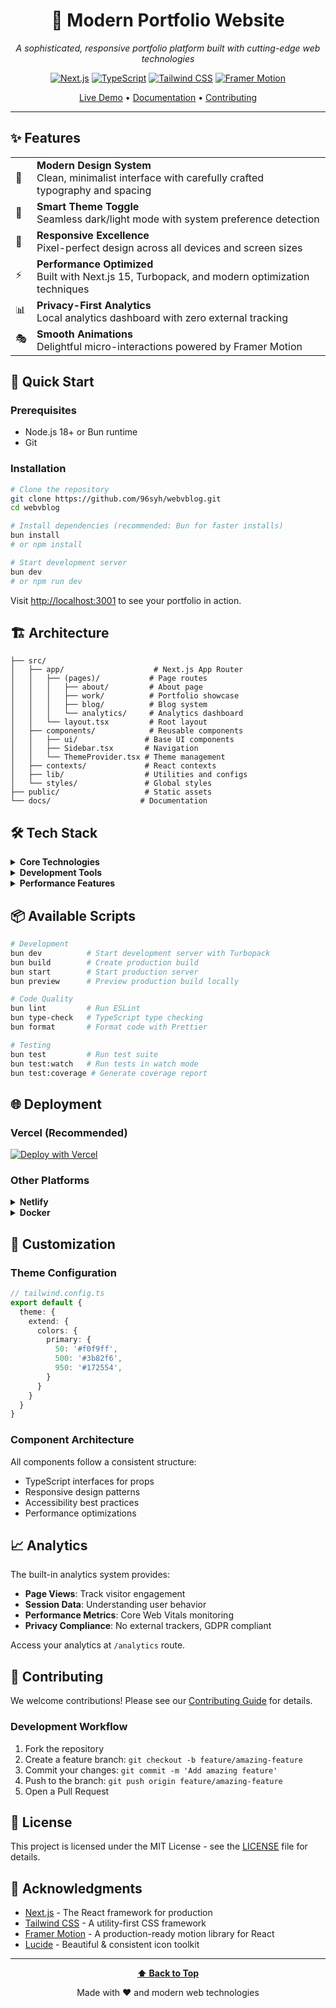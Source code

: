 <div align="center">

# 🌟 Modern Portfolio Website

*A sophisticated, responsive portfolio platform built with cutting-edge web technologies*

[![Next.js](https://img.shields.io/badge/Next.js-15.3.2-black?style=for-the-badge&logo=next.js&logoColor=white)](https://nextjs.org/)
[![TypeScript](https://img.shields.io/badge/TypeScript-5.0-blue?style=for-the-badge&logo=typescript&logoColor=white)](https://www.typescriptlang.org/)
[![Tailwind CSS](https://img.shields.io/badge/Tailwind_CSS-3.4-38B2AC?style=for-the-badge&logo=tailwind-css&logoColor=white)](https://tailwindcss.com/)
[![Framer Motion](https://img.shields.io/badge/Framer_Motion-11.0-pink?style=for-the-badge&logo=framer&logoColor=white)](https://www.framer.com/motion/)

[Live Demo](https://webvblog.vercel.app) • [Documentation](#documentation) • [Contributing](#contributing)

</div>

---

## ✨ Features

<table>
  <tr>
    <td>🎨</td>
    <td><strong>Modern Design System</strong><br/>Clean, minimalist interface with carefully crafted typography and spacing</td>
  </tr>
  <tr>
    <td>🌙</td>
    <td><strong>Smart Theme Toggle</strong><br/>Seamless dark/light mode with system preference detection</td>
  </tr>
  <tr>
    <td>📱</td>
    <td><strong>Responsive Excellence</strong><br/>Pixel-perfect design across all devices and screen sizes</td>
  </tr>
  <tr>
    <td>⚡</td>
    <td><strong>Performance Optimized</strong><br/>Built with Next.js 15, Turbopack, and modern optimization techniques</td>
  </tr>
  <tr>
    <td>📊</td>
    <td><strong>Privacy-First Analytics</strong><br/>Local analytics dashboard with zero external tracking</td>
  </tr>
  <tr>
    <td>🎭</td>
    <td><strong>Smooth Animations</strong><br/>Delightful micro-interactions powered by Framer Motion</td>
  </tr>
</table>

## 🚀 Quick Start

### Prerequisites

- Node.js 18+ or Bun runtime
- Git

### Installation

```bash
# Clone the repository
git clone https://github.com/96syh/webvblog.git
cd webvblog

# Install dependencies (recommended: Bun for faster installs)
bun install
# or npm install

# Start development server
bun dev
# or npm run dev
```

Visit [http://localhost:3001](http://localhost:3001) to see your portfolio in action.

## 🏗️ Architecture

```
├── src/
│   ├── app/                    # Next.js App Router
│   │   ├── (pages)/           # Page routes
│   │   │   ├── about/         # About page
│   │   │   ├── work/          # Portfolio showcase
│   │   │   ├── blog/          # Blog system
│   │   │   └── analytics/     # Analytics dashboard
│   │   └── layout.tsx         # Root layout
│   ├── components/            # Reusable components
│   │   ├── ui/               # Base UI components
│   │   ├── Sidebar.tsx       # Navigation
│   │   └── ThemeProvider.tsx # Theme management
│   ├── contexts/             # React contexts
│   ├── lib/                  # Utilities and configs
│   └── styles/               # Global styles
├── public/                   # Static assets
└── docs/                    # Documentation
```

## 🛠️ Tech Stack

<details>
<summary><strong>Core Technologies</strong></summary>

- **Framework**: Next.js 15 with App Router
- **Language**: TypeScript
- **Styling**: Tailwind CSS + CSS Variables
- **Animations**: Framer Motion
- **Icons**: Lucide React
- **Font**: Inter (self-hosted)

</details>

<details>
<summary><strong>Development Tools</strong></summary>

- **Runtime**: Bun
- **Linting**: ESLint + Biome
- **Type Checking**: TypeScript
- **Git Hooks**: Husky
- **Code Formatting**: Prettier

</details>

<details>
<summary><strong>Performance Features</strong></summary>

- **Bundler**: Turbopack (development)
- **Image Optimization**: Next.js Image Component
- **Font Optimization**: next/font
- **Code Splitting**: Automatic
- **PWA Ready**: Service Worker included

</details>

## 📦 Available Scripts

```bash
# Development
bun dev          # Start development server with Turbopack
bun build        # Create production build
bun start        # Start production server
bun preview      # Preview production build locally

# Code Quality
bun lint         # Run ESLint
bun type-check   # TypeScript type checking
bun format       # Format code with Prettier

# Testing
bun test         # Run test suite
bun test:watch   # Run tests in watch mode
bun test:coverage # Generate coverage report
```

## 🌐 Deployment

### Vercel (Recommended)

[![Deploy with Vercel](https://vercel.com/button)](https://vercel.com/new/clone?repository-url=https://github.com/96syh/webvblog)

### Other Platforms

<details>
<summary><strong>Netlify</strong></summary>

```bash
# Build command
bun run build

# Publish directory
out
```

</details>

<details>
<summary><strong>Docker</strong></summary>

```dockerfile
FROM node:18-alpine AS base
WORKDIR /app
COPY package*.json ./
RUN npm ci --only=production
COPY . .
RUN npm run build
EXPOSE 3000
CMD ["npm", "start"]
```

</details>

## 🎨 Customization

### Theme Configuration

```typescript
// tailwind.config.ts
export default {
  theme: {
    extend: {
      colors: {
        primary: {
          50: '#f0f9ff',
          500: '#3b82f6',
          950: '#172554',
        }
      }
    }
  }
}
```

### Component Architecture

All components follow a consistent structure:
- TypeScript interfaces for props
- Responsive design patterns
- Accessibility best practices
- Performance optimizations

## 📈 Analytics

The built-in analytics system provides:

- **Page Views**: Track visitor engagement
- **Session Data**: Understanding user behavior
- **Performance Metrics**: Core Web Vitals monitoring
- **Privacy Compliance**: No external trackers, GDPR compliant

Access your analytics at `/analytics` route.

## 🤝 Contributing

We welcome contributions! Please see our [Contributing Guide](CONTRIBUTING.md) for details.

### Development Workflow

1. Fork the repository
2. Create a feature branch: `git checkout -b feature/amazing-feature`
3. Commit your changes: `git commit -m 'Add amazing feature'`
4. Push to the branch: `git push origin feature/amazing-feature`
5. Open a Pull Request

## 📄 License

This project is licensed under the MIT License - see the [LICENSE](LICENSE) file for details.

## 🙏 Acknowledgments

- [Next.js](https://nextjs.org/) - The React framework for production
- [Tailwind CSS](https://tailwindcss.com/) - A utility-first CSS framework
- [Framer Motion](https://www.framer.com/motion/) - A production-ready motion library for React
- [Lucide](https://lucide.dev/) - Beautiful & consistent icon toolkit

---

<div align="center">

**[⬆ Back to Top](#-modern-portfolio-website)**

Made with ❤️ and modern web technologies

</div>
